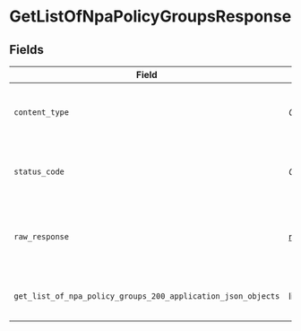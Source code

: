 # GetListOfNpaPolicyGroupsResponse


## Fields

| Field                                                                                                                                    | Type                                                                                                                                     | Required                                                                                                                                 | Description                                                                                                                              | Example                                                                                                                                  |
| ---------------------------------------------------------------------------------------------------------------------------------------- | ---------------------------------------------------------------------------------------------------------------------------------------- | ---------------------------------------------------------------------------------------------------------------------------------------- | ---------------------------------------------------------------------------------------------------------------------------------------- | ---------------------------------------------------------------------------------------------------------------------------------------- |
| `content_type`                                                                                                                           | *Optional[str]*                                                                                                                          | :heavy_check_mark:                                                                                                                       | HTTP response content type for this operation                                                                                            |                                                                                                                                          |
| `status_code`                                                                                                                            | *Optional[int]*                                                                                                                          | :heavy_check_mark:                                                                                                                       | HTTP response status code for this operation                                                                                             |                                                                                                                                          |
| `raw_response`                                                                                                                           | [requests.Response](https://requests.readthedocs.io/en/latest/api/#requests.Response)                                                    | :heavy_minus_sign:                                                                                                                       | Raw HTTP response; suitable for custom response parsing                                                                                  |                                                                                                                                          |
| `get_list_of_npa_policy_groups_200_application_json_objects`                                                                             | list[[operations.GetListOfNpaPolicyGroups200ApplicationJSON](undefined/models/operations/getlistofnpapolicygroups200applicationjson.md)] | :heavy_minus_sign:                                                                                                                       | successful operation                                                                                                                     | [object Object],[object Object]                                                                                                          |